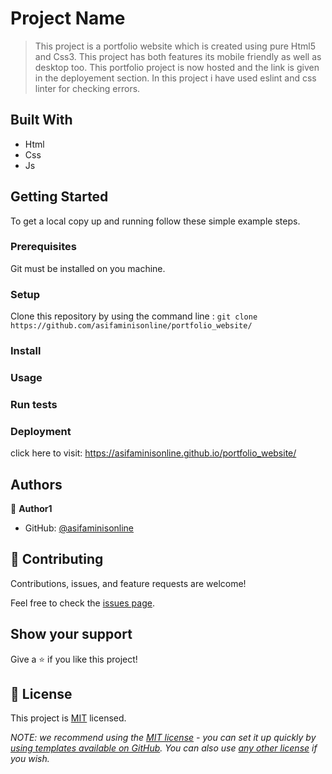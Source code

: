 # Project Name

> This project is a portfolio website which is created using pure Html5 and Css3.
> This project has both features its mobile friendly as well as desktop too.
> This portfolio project is now hosted and the link is given in the deployement section.
> In this project i have used eslint and css linter for checking errors.

## Built With

- Html
- Css
- Js

## Getting Started

To get a local copy up and running follow these simple example steps.

### Prerequisites

Git must be installed on you machine.

### Setup

Clone this repository by using the command line :
`git clone https://github.com/asifaminisonline/portfolio_website/`

### Install

### Usage

### Run tests

### Deployment

click here to visit: https://asifaminisonline.github.io/portfolio_website/

## Authors

👤 **Author1**

- GitHub: [@asifaminisonline](https://github.com/asifaminisonline/)

## 🤝 Contributing

Contributions, issues, and feature requests are welcome!

Feel free to check the [issues page](../../issues/).

## Show your support

Give a ⭐️ if you like this project!

## 📝 License

This project is [MIT](./LICENSE) licensed.

_NOTE: we recommend using the [MIT license](https://choosealicense.com/licenses/mit/) - you can set it up quickly by [using templates available on GitHub](https://docs.github.com/en/communities/setting-up-your-project-for-healthy-contributions/adding-a-license-to-a-repository). You can also use [any other license](https://choosealicense.com/licenses/) if you wish._
